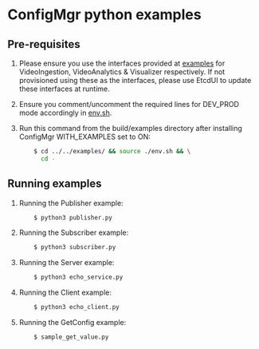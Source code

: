 # ConfigMgr python examples

## Pre-requisites

1. Please ensure you use the interfaces provided at [examples](../../examples) for VideoIngestion, VideoAnalytics & Visualizer respectively. If not provisioned using these as the interfaces, please use EtcdUI to update these interfaces at runtime.

2. Ensure you comment/uncomment the required lines for DEV_PROD mode accordingly in [env.sh](../../examples/env.sh).

3. Run this command from the build/examples directory after installing ConfigMgr WITH_EXAMPLES set to ON:

    ```sh
        $ cd ../../examples/ && source ./env.sh && \
          cd -
    ```

## Running examples

1. Running the Publisher example:

    ```sh
        $ python3 publisher.py
    ```

2. Running the Subscriber example:

    ```sh
        $ python3 subscriber.py
    ```

3. Running the Server example:

    ```sh
        $ python3 echo_service.py
    ```

4. Running the Client example:

    ```sh
        $ python3 echo_client.py
    ```

5. Running the GetConfig example:

    ```sh
        $ sample_get_value.py
    ```